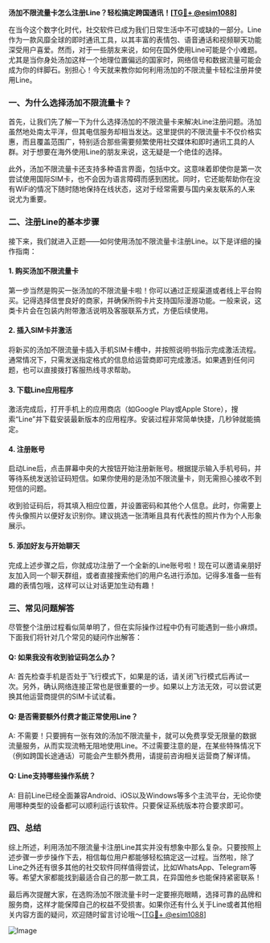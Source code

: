 **汤加不限流量卡怎么注册Line？轻松搞定跨国通讯！[[TG💪+ @esim1088](https://t.me/s/esim1088)]**

在当今这个数字化时代，社交软件已成为我们日常生活中不可或缺的一部分。Line作为一款风靡全球的即时通讯工具，以其丰富的表情包、语音通话和视频聊天功能深受用户喜爱。然而，对于一些朋友来说，如何在国外使用Line可能是个小难题。尤其是当你身处汤加这样一个地理位置偏远的国家时，网络信号和数据流量可能会成为你的绊脚石。别担心！今天就来教你如何利用汤加的不限流量卡轻松注册并使用Line。

### 一、为什么选择汤加不限流量卡？

首先，让我们先了解一下为什么选择汤加的不限流量卡来解决Line注册问题。汤加虽然地处南太平洋，但其电信服务却相当发达。这里提供的不限流量卡不仅价格实惠，而且覆盖范围广，特别适合那些需要频繁使用社交媒体和即时通讯工具的人群。对于想要在海外使用Line的朋友来说，这无疑是一个绝佳的选择。

此外，汤加不限流量卡还支持多种语言界面，包括中文。这意味着即使你是第一次尝试使用国际SIM卡，也不会因为语言障碍而感到困扰。同时，它还能帮助你在没有WiFi的情况下随时随地保持在线状态，这对于经常需要与国内亲友联系的人来说尤为重要。

### 二、注册Line的基本步骤

接下来，我们就进入正题——如何使用汤加不限流量卡注册Line。以下是详细的操作指南：

#### 1. 购买汤加不限流量卡

第一步当然是购买一张汤加的不限流量卡啦！你可以通过正规渠道或者线上平台购买。记得选择信誉良好的商家，并确保所购卡片支持国际漫游功能。一般来说，这类卡片会在包装内附带激活说明及客服联系方式，方便后续使用。

#### 2. 插入SIM卡并激活

将新买的汤加不限流量卡插入手机SIM卡槽中，并按照说明书指示完成激活流程。通常情况下，只需发送指定格式的信息给运营商即可完成激活。如果遇到任何问题，也可以直接拨打客服热线寻求帮助。

#### 3. 下载Line应用程序

激活完成后，打开手机上的应用商店（如Google Play或Apple Store），搜索“Line”并下载安装最新版本的应用程序。安装过程非常简单快捷，几秒钟就能搞定。

#### 4. 注册账号

启动Line后，点击屏幕中央的大按钮开始注册新账号。根据提示输入手机号码，并等待系统发送验证码短信。如果你使用的是汤加不限流量卡，则无需担心接收不到短信的问题。

收到验证码后，将其填入相应位置，并设置密码和其他个人信息。此时，你需要上传头像照片以便好友识别你。建议挑选一张清晰且具有代表性的照片作为个人形象展示。

#### 5. 添加好友与开始聊天

完成上述步骤之后，你就成功注册了一个全新的Line账号啦！现在可以邀请亲朋好友加入同一个聊天群组，或者直接搜索他们的用户名进行添加。记得多准备一些有趣的表情包哦，这样可以让对话更加生动有趣！

### 三、常见问题解答

尽管整个注册过程看似简单明了，但在实际操作过程中仍有可能遇到一些小麻烦。下面我们将针对几个常见的疑问作出解答：

#### Q: 如果我没有收到验证码怎么办？
A: 首先检查手机是否处于飞行模式下，如果是的话，请关闭飞行模式后再试一次。另外，确认网络连接正常也是很重要的一步。如果以上方法无效，可以尝试更换其他运营商提供的SIM卡试试看。

#### Q: 是否需要额外付费才能正常使用Line？
A: 不需要！只要拥有一张有效的汤加不限流量卡，就可以免费享受无限量的数据流量服务，从而实现流畅无阻地使用Line。不过需要注意的是，在某些特殊情况下（例如跨国长途通话）可能会产生额外费用，请提前咨询相关运营商了解详情。

#### Q: Line支持哪些操作系统？
A: 目前Line已经全面兼容Android、iOS以及Windows等多个主流平台，无论你使用哪种类型的设备都可以顺利运行该软件。只要保证系统版本符合要求即可。

### 四、总结

综上所述，利用汤加不限流量卡注册Line其实并没有想象中那么复杂。只要按照上述步骤一步步操作下去，相信每位用户都能够轻松搞定这一过程。当然啦，除了Line之外还有很多其他的社交软件同样值得尝试，比如WhatsApp、Telegram等等。希望大家都能找到最适合自己的那一款工具，在异国他乡也能保持紧密联系！

最后再次提醒大家，在选购汤加不限流量卡时一定要擦亮眼睛，选择可靠的品牌和服务商，这样才能保障自己的权益不受损害。如果你还有什么关于Line或者其他相关内容方面的疑问，欢迎随时留言讨论哦～[[TG💪+ @esim1088](https://t.me/s/esim1088)]

![Image](https://i.postimg.cc/4NQfJmqS/Snipaste-2025-05-13-00-14-12.png)